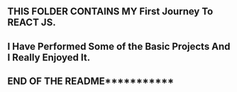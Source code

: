 ## THIS FOLDER CONTAINS MY First Journey To REACT JS.
## I Have Performed Some of the Basic Projects And I Really Enjoyed It.
##   ********************END OF THE README*******************************
